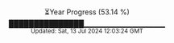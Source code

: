 <p align="center">
⏳Year Progress (53.14 %)<br>
███████████████▁▁▁▁▁▁▁▁▁▁▁▁▁▁▁ <br>
<sub>Updated: Sat, 13 Jul 2024 12:03:24 GMT</sub>
</p>

